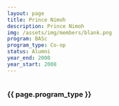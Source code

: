 ```yaml
---
layout: page
title: Prince Nimoh
description: Prince Nimoh
img: /assets/img/members/blank.png
program: BASc
program_type: Co-op
status: Alumni
year_end: 2008
year_start: 2008
---
```


<img class="profile_img" src="{{ page.img | prepend: site.baseurl | prepend: site.url }}" alt=""/>

<h3> {{ page.program_type }} </h3>